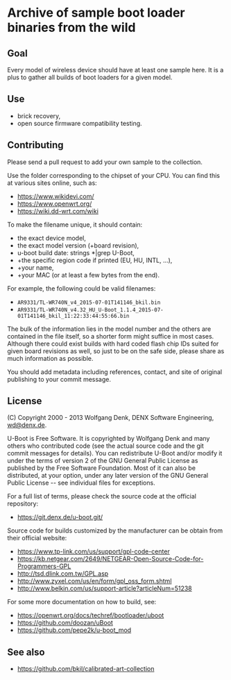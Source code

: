 Archive of sample boot loader binaries from the wild
=

Goal
-

Every model of wireless device should have at least one sample here.
It is a plus to gather all builds of boot loaders for a given model.

Use
-

* brick recovery,
* open source firmware compatibility testing.

Contributing
-

Please send a pull request to add your own sample to the collection.

Use the folder corresponding to the chipset of your CPU.
You can find this at various sites online, such as:

* https://www.wikidevi.com/
* https://www.openwrt.org/
* https://wiki.dd-wrt.com/wiki

To make the filename unique, it should contain:
  
* the exact device model,
* the exact model version (+board revision),
* u-boot build date: strings *|grep U-Boot,
* +the specific region code if printed (EU, HU, INTL, ...),
* +your name,
* +your MAC (or at least a few bytes from the end).

For example, the following could be valid filenames:

* `AR9331/TL-WR740N_v4_2015-07-01T141146_bkil.bin`
* `AR9331/TL-WR740N_v4.32_HU_U-Boot_1.1.4_2015-07-01T141146_bkil_11:22:33:44:55:66.bin`

The bulk of the information lies in the model number and the others are
contained in the file itself, so a shorter form might suffice in most
cases. Although there could exist builds with hard coded flash chip IDs
suited for given board revisions as well, so just to be on the safe
side, please share as much information as possible.

You should add metadata including references, contact, and site of
original publishing to your commit message.

License
-

(C) Copyright 2000 - 2013 Wolfgang Denk, DENX Software Engineering, wd@denx.de.

U-Boot is Free Software.  It is copyrighted by Wolfgang Denk and
many others who contributed code (see the actual source code and the
git commit messages for details).  You can redistribute U-Boot and/or
modify it under the terms of version 2 of the GNU General Public
License as published by the Free Software Foundation.  Most of it can
also be distributed, at your option, under any later version of the
GNU General Public License -- see individual files for exceptions.

For a full list of terms, please check the source code at the
official repository:

* https://git.denx.de/u-boot.git/

Source code for builds customized by the manufacturer can be obtain from
their official website:

* https://www.tp-link.com/us/support/gpl-code-center
* https://kb.netgear.com/2649/NETGEAR-Open-Source-Code-for-Programmers-GPL
* http://tsd.dlink.com.tw/GPL.asp
* http://www.zyxel.com/us/en/form/gpl_oss_form.shtml
* http://www.belkin.com/us/support-article?articleNum=51238

For some more documentation on how to build, see:

* https://openwrt.org/docs/techref/bootloader/uboot
* https://github.com/doozan/uBoot
* https://github.com/pepe2k/u-boot_mod

See also
-

* https://github.com/bkil/calibrated-art-collection
